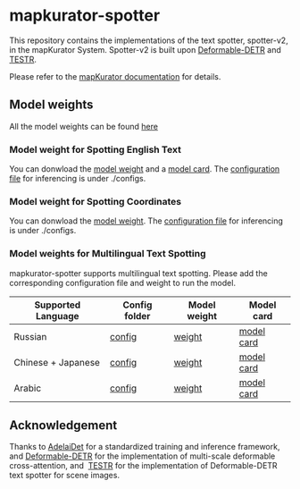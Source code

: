 # mapkurator-spotter

This repository contains the implementations of the text spotter, spotter-v2, in the mapKurator System. Spotter-v2 is built upon [Deformable-DETR](https://arxiv.org/abs/2010.04159) and [TESTR](https://openaccess.thecvf.com/content/CVPR2022/html/Zhang_Text_Spotting_Transformers_CVPR_2022_paper.html).

Please refer to the [mapKurator documentation](https://knowledge-computing.github.io/mapkurator-doc/#/docs/modules/spot) for details.

## Model weights 
All the model weights can be found [here](https://drive.google.com/drive/folders/1wkQWoqBpqTwOHVxXiemrsKOp4mYqQZ0d?usp=drive_link)

### Model weight for Spotting English Text

You can donwload the [model weight](https://drive.google.com/file/d/1agOzYbhZPDVR-nqRc31_S6xu8yR5G1KQ/view?usp=drive_link) and a [model card](https://docs.google.com/document/d/1CfTFbUIiY0jhs-AE8aT2PhtcjDi6skjNopS3v6YE05g/edit?usp=drive_link). The [configuration file](./spotter-v2/configs/inference_en_test.yaml) for inferencing is under ./configs.

### Model weight for Spotting Coordinates

You can donwload the [model weight](https://drive.google.com/file/d/12_tc3zOmzLPUU41g_fbPVMkvRkjbSsRf/view?usp=drive_link). The [configuration file](./spotter-v2/configs/inference_coord_test.yaml) for inferencing is under ./configs.

### Model weights for Multilingual Text Spotting

mapkurator-spotter supports multilingual text spotting. Please add the corresponding configuration file and weight to run the model. 

| Supported Language      | Config folder  | Model weight | Model card      | 
|------------|---------------|----------------|------------------------------------| 
| Russian | [config](https://drive.google.com/drive/folders/11vjSjULrWkct4VyhRy6wtez-spgeE9lx?usp=drive_link) | [weight](https://drive.google.com/file/d/16046LiHoaOZTFmdJWwljk5Djj4RwtbqQ/view?usp=drive_link)  | [model card](https://docs.google.com/document/d/11hKt2QohpPywqFrHv6_FFP-ZlVrFAeYZmzAhiDBpvP4/edit?usp=drive_link)
| Chinese + Japanese| [config](https://drive.google.com/drive/folders/1H-qX_xEosq2eb8hS5PiFhfIUmeaItiKU?usp=drive_link) | [weight](https://drive.google.com/file/d/1CfWBju-hlEUDsHbYunioZ9DDQOijMXFK/view?usp=drive_link)  | [model card](https://docs.google.com/document/d/1exYTkNmZB0mJ_PTg7AiPlcltqz0b5qyp9STKr8Za884/edit?usp=drive_link)
| Arabic |[config](https://drive.google.com/drive/folders/1iHcgZQxq_J3bs1_sBZbS0IgLemTJuU3z?usp=drive_link) | [weight](https://drive.google.com/file/d/1nbv8MFn2gUYqiTrdMFKxRfhtFYI4Axdy/view?usp=drive_link)  | [model card](https://docs.google.com/document/d/1z8b8H4M_lua_2UHPMVWUn7bbiVktLTCb3QGRL7zjlA4/edit?usp=drive_link)

## Acknowledgement

Thanks to [AdelaiDet](https://github.com/aim-uofa/AdelaiDet) for a standardized training and inference framework, and [Deformable-DETR](https://github.com/fundamentalvision/Deformable-DETR) for the implementation of multi-scale deformable cross-attention, and  [TESTR](https://github.com/mlpc-ucsd/TESTR/tree/main) for the implementation of Deformable-DETR text spotter for scene images.
